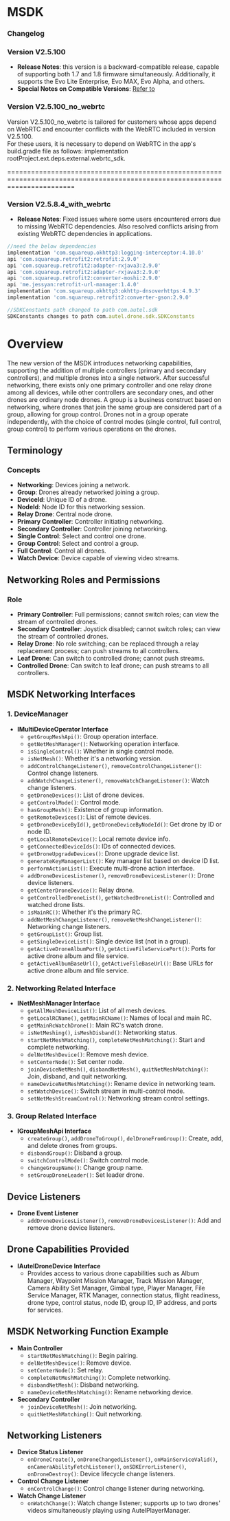 # MSDK

### Changelog

### Version V2.5.100

- **Release Notes**: this version is a backward-compatible release, capable of supporting both 1.7 and 1.8 firmware simultaneously.
  Additionally, it supports the Evo Lite Enterprise, Evo MAX, Evo Alpha, and others.
- **Special Notes on Compatible Versions**:  [Refer to](https://developer.autelrobotics.cn/doc/v2.5/mobile_sdk/en/50/17)

### Version V2.5.100_no_webrtc

Version V2.5.100_no_webrtc is tailored for customers whose apps depend on WebRTC and encounter conflicts with the WebRTC included in version V2.5.100.  
For these users, it is necessary to depend on WebRTC in the app's build.gradle file as follows: implementation rootProject.ext.deps.external.webrtc_sdk.

=============================================================================================================================

### Version V2.5.8.4_with_webrtc

- **Release Notes**: Fixed issues where some users encountered errors due to missing WebRTC dependencies. Also resolved conflicts arising from existing WebRTC dependencies in applications.

```js
//need the below dependencies
implementation 'com.squareup.okhttp3:logging-interceptor:4.10.0'
api 'com.squareup.retrofit2:retrofit:2.9.0'
api 'com.squareup.retrofit2:adapter-rxjava3:2.9.0'
api 'com.squareup.retrofit2:adapter-rxjava3:2.9.0'
api 'com.squareup.retrofit2:converter-moshi:2.9.0'
api 'me.jessyan:retrofit-url-manager:1.4.0'
implementation 'com.squareup.okhttp3:okhttp-dnsoverhttps:4.9.3'
implementation 'com.squareup.retrofit2:converter-gson:2.9.0'

//SDKConstants path changed to path com.autel.sdk
SDKConstants changes to path com.autel.drone.sdk.SDKConstants
```

# Overview

The new version of the MSDK introduces networking capabilities, supporting the addition of multiple controllers (primary and secondary controllers), and multiple drones into a single network. After successful networking, there exists only one primary controller and one relay drone among all devices, while other controllers are secondary ones, and other drones are ordinary node drones.
A group is a business construct based on networking, where drones that join the same group are considered part of a group, allowing for group control. Drones not in a group operate independently, with the choice of control modes (single control, full control, group control) to perform various operations on the drones.

## Terminology

### Concepts

- **Networking**: Devices joining a network.
- **Group**: Drones already networked joining a group.
- **DeviceId**: Unique ID of a drone.
- **NodeId**: Node ID for this networking session.
- **Relay Drone**: Central node drone.
- **Primary Controller**: Controller initiating networking.
- **Secondary Controller**: Controller joining networking.
- **Single Control**: Select and control one drone.
- **Group Control**: Select and control a group.
- **Full Control**: Control all drones.
- **Watch Device**: Device capable of viewing video streams.

## Networking Roles and Permissions

### Role

- **Primary Controller**: Full permissions; cannot switch roles; can view the stream of controlled drones.
- **Secondary Controller**: Joystick disabled; cannot switch roles; can view the stream of controlled drones.
- **Relay Drone**: No role switching; can be replaced through a relay replacement process; can push streams to all controllers.
- **Leaf Drone**: Can switch to controlled drone; cannot push streams.
- **Controlled Drone**: Can switch to leaf drone; can push streams to all controllers.

## MSDK Networking Interfaces

### 1. DeviceManager

- **IMultiDeviceOperator Interface**
  - `getGroupMeshApi()`: Group operation interface.
  - `getNetMeshManager()`: Networking operation interface.
  - `isSingleControl()`: Whether in single control mode.
  - `isNetMesh()`: Whether it's a networking version.
  - `addControlChangeListener()`, `removeControlChangeListener()`: Control change listeners.
  - `addWatchChangeListener()`, `removeWatchChangeListener()`: Watch change listeners.
  - `getDroneDevices()`: List of drone devices.
  - `getControlMode()`: Control mode.
  - `hasGroupMesh()`: Existence of group information.
  - `getRemoteDevices()`: List of remote devices.
  - `getDroneDeviceById()`, `getDroneDeviceByNodeId()`: Get drone by ID or node ID.
  - `getLocalRemoteDevice()`: Local remote device info.
  - `getConnectedDeviceIds()`: IDs of connected devices.
  - `getDroneUpgradeDevices()`: Drone upgrade device list.
  - `generateKeyManagerList()`: Key manager list based on device ID list.
  - `performActionList()`: Execute multi-drone action interface.
  - `addDroneDevicesListener()`, `removeDroneDevicesListener()`: Drone device listeners.
  - `getCenterDroneDevice()`: Relay drone.
  - `getControlledDroneList()`, `getWatchedDroneList()`: Controlled and watched drone lists.
  - `isMainRC()`: Whether it's the primary RC.
  - `addNetMeshChangeListener()`, `removeNetMeshChangeListener()`: Networking change listeners.
  - `getGroupList()`: Group list.
  - `getSingleDeviceList()`: Single device list (not in a group).
  - `getActiveDroneAlbumPort()`, `getActiveFileServicePort()`: Ports for active drone album and file service.
  - `getActiveAlbumBaseUrl()`, `getActiveFileBaseUrl()`: Base URLs for active drone album and file service.

### 2. Networking Related Interface

- **INetMeshManager Interface**
  - `getAllMeshDeviceList()`: List of all mesh devices.
  - `getLocalRCName()`, `getMainRCName()`: Names of local and main RC.
  - `getMainRcWatchDrone()`: Main RC's watch drone.
  - `isNetMeshing()`, `isMeshDisband()`: Networking status.
  - `startNetMeshMatching()`, `completeNetMeshMatching()`: Start and complete networking.
  - `delNetMeshDevice()`: Remove mesh device.
  - `setCenterNode()`: Set center node.
  - `joinDeviceNetMesh()`, `disbandNetMesh()`, `quitNetMeshMatching()`: Join, disband, and quit networking.
  - `nameDeviceNetMeshMatching()`: Rename device in networking team.
  - `setWatchDevice()`: Switch stream in multi-control mode.
  - `setNetMeshStreamControl()`: Networking stream control settings.

### 3. Group Related Interface

- **IGroupMeshApi Interface**
  - `createGroup()`, `addDroneToGroup()`, `delDroneFromGroup()`: Create, add, and delete drones from groups.
  - `disbandGroup()`: Disband a group.
  - `switchControlMode()`: Switch control mode.
  - `changeGroupName()`: Change group name.
  - `setGroupDroneLeader()`: Set leader drone.

## Device Listeners

- **Drone Event Listener**
  - `addDroneDevicesListener()`, `removeDroneDevicesListener()`: Add and remove drone device listeners.

## Drone Capabilities Provided

- **IAutelDroneDevice Interface**
  - Provides access to various drone capabilities such as Album Manager, Waypoint Mission Manager, Track Mission Manager, Camera Ability Set Manager, Gimbal type, Player Manager, File Service Manager, RTK Manager, connection status, flight readiness, drone type, control status, node ID, group ID, IP address, and ports for services.

## MSDK Networking Function Example

- **Main Controller**
  - `startNetMeshMatching()`: Begin pairing.
  - `delNetMeshDevice()`: Remove device.
  - `setCenterNode()`: Set relay.
  - `completeNetMeshMatching()`: Complete networking.
  - `disbandNetMesh()`: Disband networking.
  - `nameDeviceNetMeshMatching()`: Rename networking device.
- **Secondary Controller**
  - `joinDeviceNetMesh()`: Join networking.
  - `quitNetMeshMatching()`: Quit networking.

## Networking Listeners

- **Device Status Listener**
  - `onDroneCreate()`, `onDroneChangedListener()`, `onMainServiceValid()`, `onCameraAbilityFetchListener()`, `onSDKErrorListener()`, `onDroneDestroy()`: Device lifecycle change listeners.
- **Control Change Listener**
  - `onControlChange()`: Control change listener during networking.
- **Watch Change Listener**
  - `onWatchChange()`: Watch change listener; supports up to two drones' videos simultaneously playing using AutelPlayerManager.
